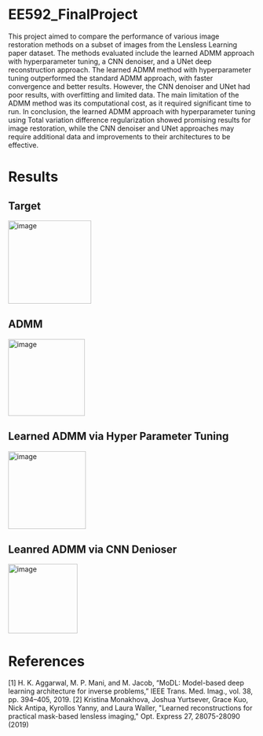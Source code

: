 # EE592_FinalProject

This project aimed to compare the performance of various image restoration methods on a subset of images from the Lensless Learning paper dataset. The methods evaluated include the learned ADMM approach with hyperparameter tuning, a CNN denoiser, and a UNet deep reconstruction approach. The learned ADMM method with hyperparameter tuning outperformed the standard ADMM approach, with faster convergence and better results. However, the CNN denoiser and UNet had poor results, with overfitting and limited data. The main limitation of the ADMM method was its computational cost, as it required significant time to run. In conclusion, the learned ADMM approach with hyperparameter tuning using Total variation difference regularization showed promising results for image restoration, while the CNN denoiser and UNet approaches may require additional data and improvements to their architectures to be effective.

# Results 

## Target 
<img width="169" alt="image" src="https://github.com/mmahjoub5/EE592_FinalProject/assets/55271527/7ff4d55c-ac1f-45e0-9032-001279b32869">


## ADMM
<img width="156" alt="image" src="https://github.com/mmahjoub5/EE592_FinalProject/assets/55271527/5eb4b3a0-9fa6-425d-914e-d95eec93e7c4">

## Learned ADMM via Hyper Parameter Tuning 

<img width="158" alt="image" src="https://github.com/mmahjoub5/EE592_FinalProject/assets/55271527/373be139-f61e-41f0-bf5c-8853d6041708">

## Leanred ADMM via CNN Denioser 
 <img width="141" alt="image" src="https://github.com/mmahjoub5/EE592_FinalProject/assets/55271527/3f05ed29-2023-473a-a38a-149a4d7f9471">


# References
[1]	H. K. Aggarwal, M. P. Mani, and M. Jacob, “MoDL: Model-based deep learning architecture for inverse problems,” IEEE Trans. Med. Imag., vol. 38, pp. 394–405, 2019.
[2]	Kristina Monakhova, Joshua Yurtsever, Grace Kuo, Nick Antipa, Kyrollos Yanny, and Laura Waller, "Learned reconstructions for practical mask-based lensless imaging," Opt. Express 27, 28075-28090 (2019)

